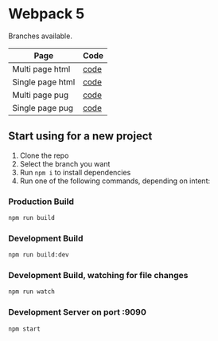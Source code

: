 # Webpack 5

Branches available.

| Page      | Code |
| ----------- | ----------- |
| Multi page html   | [code](https://github.com/madelynarana/webpack/tree/multi-page-html)|
| Single page html   | [code](https://github.com/madelynarana/webpack/tree/single-page-html)|
| Multi page pug   | [code](https://github.com/madelynarana/webpack/tree/multi-page-pug)|
| Single page pug   | [code](https://github.com/madelynarana/webpack/tree/single-page-pug)|

## Start using for a new project
1. Clone the repo
2. Select the branch you want
3. Run `npm i` to install dependencies
4. Run one of the following commands, depending on intent:

### Production Build

```bash
npm run build
```

### Development Build

```bash
npm run build:dev
```

### Development Build, watching for file changes

```bash
npm run watch
```

### Development Server on port :9090

```bash
npm start
```